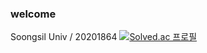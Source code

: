 ### welcome

Soongsil Univ / 20201864
[![Solved.ac 프로필](http://mazassumnida.wtf/api/v2/generate_badge?boj=youk6767)](https://solved.ac/youk6767)

